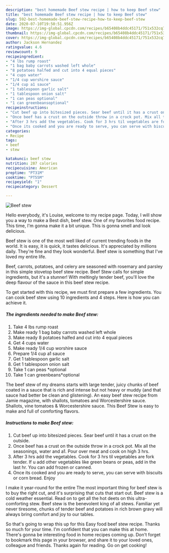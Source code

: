 ```yaml
---
description: "best homemade Beef stew recipe | how to keep Beef stew"
title: "best homemade Beef stew recipe | how to keep Beef stew"
slug: 592-best-homemade-beef-stew-recipe-how-to-keep-beef-stew
date: 2020-07-10T19:50:51.956Z
image: https://img-global.cpcdn.com/recipes/b65408b4ddc45171/751x532cq70/beef-stew-recipe-main-photo.jpg
thumbnail: https://img-global.cpcdn.com/recipes/b65408b4ddc45171/751x532cq70/beef-stew-recipe-main-photo.jpg
cover: https://img-global.cpcdn.com/recipes/b65408b4ddc45171/751x532cq70/beef-stew-recipe-main-photo.jpg
author: Jackson Hernandez
ratingvalue: 4.6
reviewcount: 9
recipeingredient:
- "4 lbs rump roast"
- "1 bag baby carrots washed left whole"
- "8 potatoes halfed and cut into 4 equal pieces"
- "4 cups water"
- "1/4 cup worshire sauce"
- "1/4 cup a1 sauce"
- "1 tablespoon garlic salt"
- "1 tablespoon onion salt"
- "1 can peas optional"
- "1 can greenbeansoptional"
recipeinstructions:
- "Cut beef up into bitesized pieces. Sear beef until it has a crust on the outside."
- "Once beef has a crust on the outside throw in a crock pot. Mix all the seasonings, water and a1. Pour over meat and cook on high 3 hrs."
- "After 3 hrs add the vegetables. Cook for 3 hrs til vegetables are fork tender. If u add other vegetables like green beans or peas, add in the last hr. You can add frozen or canned."
- "Once its cooked and you are ready to serve, you can serve with biscuits or corn bread. Enjoy"
categories:
- Recipe
tags:
- beef
- stew

katakunci: beef stew 
nutrition: 287 calories
recipecuisine: American
preptime: "PT31M"
cooktime: "PT55M"
recipeyield: "1"
recipecategory: Dessert

---
```



![Beef stew](https://img-global.cpcdn.com/recipes/b65408b4ddc45171/751x532cq70/beef-stew-recipe-main-photo.jpg)

Hello everybody, it's Louise, welcome to my recipe page. Today, I will show you a way to make a Best dish, beef stew. One of my favorites food recipe. This time, I'm gonna make it a bit unique. This is gonna smell and look delicious.

Beef stew is one of the most well liked of current trending foods in the world. It is easy, it is quick, it tastes delicious. It's appreciated by millions daily. They're fine and they look wonderful. Beef stew is something that I've loved my entire life.

Beef, carrots, potatoes, and celery are seasoned with rosemary and parsley in this simple stovetop beef stew recipe. Beef Stew calls for simple ingredients, but it&#39;s a stunner! With meltingly tender beef, you&#39;ll love the deep flavour of the sauce in this beef stew recipe.


To get started with this recipe, we must first prepare a few ingredients. You can cook beef stew using 10 ingredients and 4 steps. Here is how you can achieve it.

<!--inarticleads1-->

##### The ingredients needed to make Beef stew:

1. Take 4 lbs rump roast
1. Make ready 1 bag baby carrots washed left whole
1. Make ready 8 potatoes halfed and cut into 4 equal pieces
1. Get 4 cups water
1. Make ready 1/4 cup worshire sauce
1. Prepare 1/4 cup a1 sauce
1. Get 1 tablespoon garlic salt
1. Get 1 tablespoon onion salt
1. Take 1 can peas *optional
1. Take 1 can greenbeans*optional


The beef stew of my dreams starts with large tender, juicy chunks of beef coated in a sauce that is rich and intense but not heavy or muddy (and that sauce had better be clean and glistening). An easy beef stew recipe from Jamie magazine, with shallots, tomatoes and Worcestershire sauce. Shallots, vine tomatoes &amp; Worcestershire sauce. This Beef Stew is easy to make and full of comforting flavors. 

<!--inarticleads2-->

##### Instructions to make Beef stew:

1. Cut beef up into bitesized pieces. Sear beef until it has a crust on the outside.
1. Once beef has a crust on the outside throw in a crock pot. Mix all the seasonings, water and a1. Pour over meat and cook on high 3 hrs.
1. After 3 hrs add the vegetables. Cook for 3 hrs til vegetables are fork tender. If u add other vegetables like green beans or peas, add in the last hr. You can add frozen or canned.
1. Once its cooked and you are ready to serve, you can serve with biscuits or corn bread. Enjoy


I make it year-round for the entire The most important thing for beef stew is to buy the right cut, and it&#39;s surprising that cuts that start out. Beef stew is a cold weather essential. Read on to get all the hot deets on this ultra-comforting stew. Beef stew is the benevolent king of all stews. Familiar yet never tiresome, chunks of tender beef and potatoes in rich brown gravy will always bring comfort and joy to our tables. 

So that's going to wrap this up for this Easy food beef stew recipe. Thanks so much for your time. I'm confident that you can make this at home. There's gonna be interesting food in home recipes coming up. Don't forget to bookmark this page in your browser, and share it to your loved ones, colleague and friends. Thanks again for reading. Go on get cooking!
